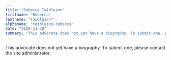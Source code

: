 ```yaml
---
title: "Rebecca Taibleson"
firstname: "Rebecca"
lastname: "Taibleson"
alphaname: "taibleson-rebecca"
date: "2020-11-30"
summary: "This advocate does not yet have a biography. To submit one, please contact the site administrator."
---
```

This advocate does not yet have a biography. To submit one, please contact the site administrator.


